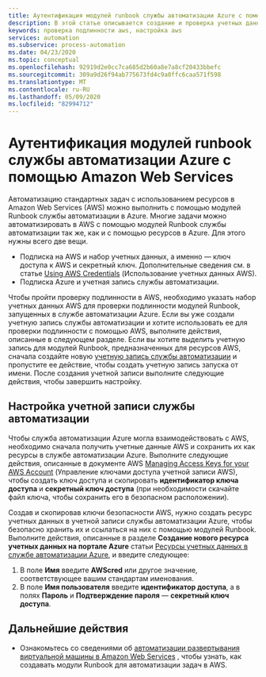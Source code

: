 ```yaml
---
title: Аутентификация модулей runbook службы автоматизации Azure с помощью Amazon Web Services
description: В этой статье описывается создание и проверка учетных данных AWS для модулей Runbook в службе автоматизации Azure, управляющей ресурсами AWS.
keywords: проверка подлинности aws, настройка aws
services: automation
ms.subservice: process-automation
ms.date: 04/23/2020
ms.topic: conceptual
ms.openlocfilehash: 92919d2e0cc7ca685d2b60a8e7a8cf20433bbefc
ms.sourcegitcommit: 309a9d26f94ab775673fd4c9a0ffc6caa571f598
ms.translationtype: MT
ms.contentlocale: ru-RU
ms.lasthandoff: 05/09/2020
ms.locfileid: "82994712"
---
```

# <a name="authenticate-azure-automation-runbooks-with-amazon-web-services"></a>Аутентификация модулей runbook службы автоматизации Azure с помощью Amazon Web Services

Автоматизацию стандартных задач с использованием ресурсов в Amazon Web Services (AWS) можно выполнить с помощью модулей Runbook службы автоматизации в Azure. Многие задачи можно автоматизировать в AWS с помощью модулей Runbook службы автоматизации так же, как и с помощью ресурсов в Azure. Для этого нужны всего две вещи.

* Подписка на AWS и набор учетных данных, а именно — ключ доступа к AWS и секретный ключ. Дополнительные сведения см. в статье [Using AWS Credentials](https://docs.aws.amazon.com/powershell/latest/userguide/specifying-your-aws-credentials.html) (Использование учетных данных AWS).
* Подписка Azure и учетная запись службы автоматизации.

Чтобы пройти проверку подлинности в AWS, необходимо указать набор учетных данных AWS для проверки подлинности модулей Runbook, запущенных в службе автоматизации Azure. Если вы уже создали учетную запись службы автоматизации и хотите использовать ее для проверки подлинности с помощью AWS, выполните действия, описанные в следующем разделе. Если вы хотите выделить учетную запись для модулей Runbook, предназначенных для ресурсов AWS, сначала создайте новую [учетную запись службы автоматизации](automation-create-standalone-account.md) и пропустите ее действие, чтобы создать учетную запись запуска от имени. После создания учетной записи выполните следующие действия, чтобы завершить настройку.

## <a name="configure-automation-account"></a>Настройка учетной записи службы автоматизации

Чтобы служба автоматизации Azure могла взаимодействовать с AWS, необходимо сначала получить учетные данные AWS и сохранить их как ресурсы в службе автоматизации Azure. Выполните следующие действия, описанные в документе AWS [Managing Access Keys for your AWS Account](https://docs.aws.amazon.com/general/latest/gr/managing-aws-access-keys.html) (Управление ключами доступа учетной записи AWS), чтобы создать ключ доступа и скопировать **идентификатор ключа доступа** и **секретный ключ доступа** (при необходимости скачайте файл ключа, чтобы сохранить его в безопасном расположении).

Создав и скопировав ключи безопасности AWS, нужно создать ресурс учетных данных в учетной записи службы автоматизации Azure, чтобы безопасно хранить их и ссылаться на них с помощью модулей Runbook. Выполните действия, описанные в разделе **Создание нового ресурса учетных данных на портале Azure** статьи [Ресурсы учетных данных в службе автоматизации Azure](shared-resources/credentials.md#create-a-new-credential-asset-with-the-azure-portal), и введите следующее:

1. В поле **Имя** введите **AWScred** или другое значение, соответствующее вашим стандартам именования.
2. В поле **Имя пользователя** введите **идентификатор доступа**, а в полях **Пароль** и **Подтверждение пароля** — **секретный ключ доступа**.

## <a name="next-steps"></a>Дальнейшие действия

* Ознакомьтесь со сведениями об [автоматизации развертывания виртуальной машины в Amazon Web Services](automation-scenario-aws-deployment.md) , чтобы узнать, как создавать модули Runbook для автоматизации задач в AWS.
